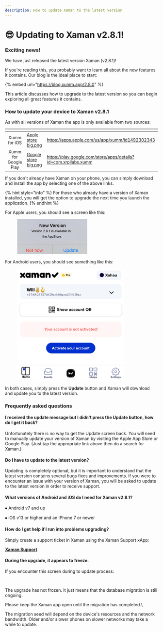 ```yaml
---
description: How to update Xaman to the latest version
---
```


# 😎 Updating to Xaman v2.8.1!

### Exciting news!

We have just released the latest version Xaman (v2.8.1)!

If you're reading this, you probably want to learn all about the new features it contains. Our blog is the ideal place to start:

{% embed url="https://blog.xumm.app/2.8.0" %}

This article discusses how to upgrade to the latest version so you can begin exploring all great features it contains.&#x20;

### How to update your device to Xaman v2.8.1

As with all versions of Xaman the app is only available from two sources:

<table data-card-size="large" data-view="cards"><thead><tr><th align="center"></th><th data-hidden data-card-cover data-type="files"></th><th data-hidden data-card-target data-type="content-ref"></th></tr></thead><tbody><tr><td align="center">Xumm for iOS</td><td><a href="../.gitbook/assets/Apple store big.png">Apple store big.png</a></td><td><a href="https://apps.apple.com/us/app/xumm/id1492302343">https://apps.apple.com/us/app/xumm/id1492302343</a></td></tr><tr><td align="center">Xumm for Google Play</td><td><a href="../.gitbook/assets/Google store big.png">Google store big.png</a></td><td><a href="https://play.google.com/store/apps/details?id=com.xrpllabs.xumm">https://play.google.com/store/apps/details?id=com.xrpllabs.xumm</a></td></tr></tbody></table>

If you don't already have Xaman on your phone, you can simply download and install the app by selecting one of the above links.

{% hint style="info" %}
For those who already have a version of Xaman installed, you will get the option to upgrade the next time you launch the application.&#x20;
{% endhint %}

For Apple users, you should see a screen like this:

<figure><img src="../.gitbook/assets/new version - Apple.png" alt=""><figcaption></figcaption></figure>

For Android users, you should see something like this:

<figure><img src="../.gitbook/assets/image (1) (1) (1) (1) (1) (1).png" alt=""><figcaption></figcaption></figure>

In both cases, simply press the **Update** button and Xaman will download and update you to the latest version.&#x20;



### Frequently asked questions

#### I received the update message but I didn't press the Update button, how do I get it back?

Unfortunately there is no way to get the Update screen back. You will need to manually update your version of Xaman by visiting the Apple App Store or Google Play. (Just tap the appropriate link above then do a search for Xaman.)

#### Do I have to update to the latest version?

Updating is completely optional, but it is important to understand that the latest version contains several bugs fixes and improvements. If you were to encounter an issue with your version of Xaman, you will be asked to update to the latest version in order to receive support.

#### What versions of Android and iOS do I need for Xaman v2.8.1?

⦁ Android v7 and up&#x20;

⦁ iOS v13 or higher and an iPhone 7 or newer

#### How do I get help if I run into problems upgrading?

Simply create a support ticket in Xaman using the Xaman Support xApp:

[**Xaman Support**](https://xumm.app/detect/xapp:xumm.support-md)

#### During the upgrade, it appears to freeze.

If you encounter this screen during to update process:

<figure><img src="../.gitbook/assets/image (5).png" alt=""><figcaption></figcaption></figure>

The upgrade has not frozen. It just means that the database migration is still ongoing.

Please keep the Xaman app open until the migration has completed.\


The migration seed will depend on the device's resources and the network bandwidth. Older and/or slower phones on slower networks may take a while to update.&#x20;

